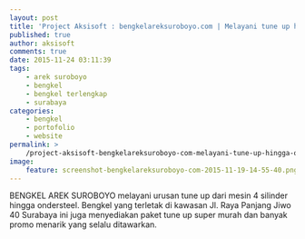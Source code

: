 ```yaml
---
layout: post
title: 'Project Aksisoft : bengkelareksuroboyo.com | Melayani tune up hingga ondersteel'
published: true
author: aksisoft
comments: true
date: 2015-11-24 03:11:39
tags:
    - arek suroboyo
    - bengkel
    - bengkel terlengkap
    - surabaya
categories:
    - bengkel
    - portofolio
    - website
permalink: >
    /project-aksisoft-bengkelareksuroboyo-com-melayani-tune-up-hingga-ondersteel
image:
    feature: screenshot-bengkelareksuroboyo-com-2015-11-19-14-55-40.png
---
```

BENGKEL AREK SUROBOYO melayani urusan tune up dari mesin 4 silinder hingga ondersteel. Bengkel yang terletak di kawasan Jl. Raya Panjang Jiwo 40 Surabaya ini juga menyediakan paket tune up super murah dan banyak promo menarik yang selalu ditawarkan.




